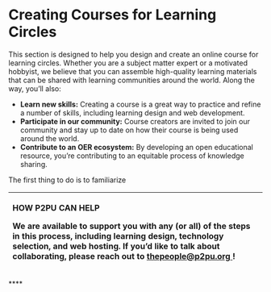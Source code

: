 # Creating Courses for Learning Circles

This section is designed to help you design and create an online course for learning circles. Whether you are a subject matter expert or a motivated hobbyist, we believe that you can assemble high-quality learning materials that can be shared with learning communities around the world. Along the way, you’ll also:

* **Learn new skills:** Creating a course is a great way to practice and refine a number of skills, including learning design and web development.
* **Participate in our community:** Course creators are invited to join our community and stay up to date on how their course is being used around the world.
* **Contribute to an OER ecosystem:** By developing an open educational resource, you’re contributing to an equitable process of knowledge sharing. 

The first thing to do is to familiarize 





<table>
  <thead>
    <tr>
      <th style="text-align:left">
        <p><b>HOW P2PU CAN HELP</b>
        </p>
        <p><b>We are available to support you with any (or all) of the steps in this process, including learning design, technology selection, and web hosting. If you&#x2019;d like to talk about collaborating, please reach out to </b>
          <a
          href="mailto:thepeople@p2pu.org"><b>thepeople@p2pu.org</b>
            </a><b>!</b>
        </p>
      </th>
    </tr>
  </thead>
  <tbody></tbody>
</table>

\*\*\*\*

